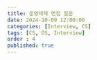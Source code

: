 ```yaml
---
title: 운영체제 면접 질문
date: 2024-10-09 12:00:00
categories: [Interview, CS]
tags: [CS, OS, Interview]
order : 4
published: true
---
```


